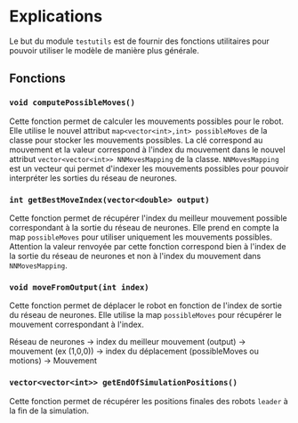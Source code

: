 # Explications

Le but du module `testutils` est de fournir des fonctions utilitaires pour pouvoir utiliser le modèle de manière plus générale.

## Fonctions

### `void computePossibleMoves()`

Cette fonction permet de calculer les mouvements possibles pour le robot. Elle utilise le nouvel attribut `map<vector<int>,int> possibleMoves` de la classe pour stocker les mouvements possibles. La clé correspond au mouvement et la valeur correspond à l'index du mouvement dans le nouvel attribut `vector<vector<int>> NNMovesMapping` de la classe. `NNMovesMapping` est un vecteur qui permet d'indexer les mouvements possibles pour pouvoir interpréter les sorties du réseau de neurones.

### `int getBestMoveIndex(vector<double> output)`

Cette fonction permet de récupérer l'index du meilleur mouvement possible correspondant à la sortie du réseau de neurones. Elle prend en compte la map `possibleMoves` pour utiliser uniquement les mouvements possibles. Attention la valeur renvoyée par cette fonction correspond bien à l'index de la sortie du réseau de neurones et non à l'index du mouvement dans `NNMovesMapping`.

### `void moveFromOutput(int index)`

Cette fonction permet de déplacer le robot en fonction de l'index de sortie du réseau de neurones. Elle utilise la map `possibleMoves` pour récupérer le mouvement correspondant à l'index.

Réseau de neurones -> index du meilleur mouvement (output) -> mouvement (ex (1,0,0)) -> index du déplacement (possibleMoves ou motions) -> Mouvement

### `vector<vector<int>> getEndOfSimulationPositions()`

Cette fonction permet de récupérer les positions finales des robots `leader` à la fin de la simulation.


